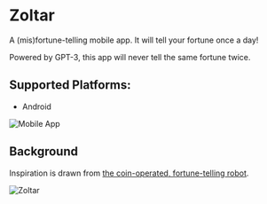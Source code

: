 # Zoltar

A (mis)fortune-telling mobile app. It will tell your fortune once a day!

Powered by GPT-3, this app will never tell the same fortune twice.

## Supported Platforms:
* Android

![Mobile App](https://github.com/nickmartin1ee7/Zoltar/assets/58752614/d4c0f6dc-0c9f-4387-a028-450592d4e280)


## Background

Inspiration is drawn from [the coin-operated, fortune-telling robot](https://www.alittlebithuman.com/the-story-behind-zoltar-your-favorite-fortune-telling-robot/).

![Zoltar](https://github.com/nickmartin1ee7/Zoltar/assets/58752614/fc1abf2d-1f77-449c-a2fc-b76fc2d1af18)
